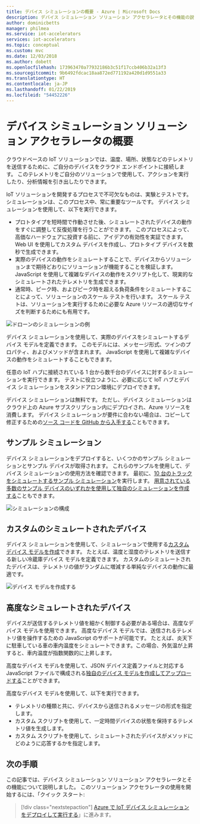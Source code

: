 ```yaml
---
title: デバイス シミュレーションの概要 - Azure | Microsoft Docs
description: デバイス シミュレーション ソリューション アクセラレータとその機能の説明。
author: dominicbetts
manager: philmea
ms.service: iot-accelerators
services: iot-accelerators
ms.topic: conceptual
ms.custom: mvc
ms.date: 12/03/2018
ms.author: dobett
ms.openlocfilehash: 173963470a77932186b3c51f17ccb406b32a13f3
ms.sourcegitcommit: 9b6492fdcac18aa872ed771192a420d1d9551a33
ms.translationtype: HT
ms.contentlocale: ja-JP
ms.lasthandoff: 01/22/2019
ms.locfileid: "54452226"
---
```

# <a name="device-simulation-solution-accelerator-overview"></a>デバイス シミュレーション ソリューション アクセラレータの概要

クラウドベースの IoT ソリューションでは、温度、場所、状態などのテレメトリを送信するために、ご自分のデバイスをクラウド エンドポイントに接続します。 このテレメトリをご自分のソリューションで使用して、アクションを実行したり、分析情報を引き出したりできます。

IoT ソリューションを開発するプロセスで不可欠なものは、実験とテストです。 シミュレーションは、このプロセス中、常に重要なツールです。 デバイス シミュレーションを使用して、以下を実行できます。

* プロトタイプを短時間で作動させた後、シミュレートされたデバイスの動作をすぐに調整して反復処理を行うことができます。 このプロセスによって、高価なハードウェアに投資する前に、アイデアの有効性を実証できます。 Web UI を使用してカスタム デバイスを作成し、プロトタイプ デバイスを数秒で生成できます。
* 実際のデバイスの動作をシミュレートすることで、デバイスからソリューションまで期待どおりにソリューションが機能することを検証します。 JavaScript を使用して複雑なデバイスの動作をスクリプト化して、現実的なシミュレートされたテレメトリを生成できます。
* 通常時、ピーク時、およびピーク時を超える負荷条件をシミュレートすることによって、ソリューションのスケール テストを行います。 スケール テストは、ソリューションを実行するために必要な Azure リソースの適切なサイズを判断するためにも有用です。

![ドローンのシミュレーションの例](media/iot-accelerators-device-simulation-overview/dronesimulation.png)

デバイス シミュレーションを使用して、実際のデバイスをシミュレートするデバイス モデルを定義できます。 このモデルには、メッセージ形式、ツインのプロパティ、およびメソッドが含まれます。 JavaScript を使用して複雑なデバイスの動作をシミュレートすることもできます。

任意の IoT ハブに接続されている 1 台から数千台のデバイスに対するシミュレーションを実行できます。 テストに役立つように、必要に応じて IoT ハブとデバイス シミュレーションをスタンドアロン環境にデプロイできます。

デバイス シミュレーションは無料です。 ただし、デバイス シミュレーションはクラウド上の Azure サブスクリプション内にデプロイされ、Azure リソースを消費します。 デバイス シミュレーションが要件に合わない場合は、コピーして修正するための[ソース コードを GitHub から入手する](https://github.com/Azure/device-simulation-dotnet)こともできます。

## <a name="sample-simulations"></a>サンプル シミュレーション

デバイス シミュレーションをデプロイすると、いくつかのサンプル シミュレーションとサンプル デバイスが取得されます。 これらのサンプルを使用して、デバイス シミュレーションの使用方法を確認できます。 最初に、[10 台のトラックをシミュレートするサンプル シミュレーション](quickstart-device-simulation-deploy.md)を実行します。 [用意されている多数のサンプル デバイスのいずれかを使用して独自のシミュレーションを作成する](iot-accelerators-device-simulation-create-simulation.md)こともできます。

![シミュレーションの構成](media/iot-accelerators-device-simulation-overview/SampleSimulation.png)

## <a name="custom-simulated-devices"></a>カスタムのシミュレートされたデバイス

デバイス シミュレーションを使用して、シミュレーションで使用する[カスタム デバイス モデルを作成](iot-accelerators-device-simulation-create-custom-device.md)できます。 たとえば、温度と湿度のテレメトリを送信する新しい冷蔵庫デバイス モデルを定義できます。 カスタムのシミュレートされたデバイスは、テレメトリの値がランダムに増減する単純なデバイスの動作に最適です。

![デバイス モデルを作成する](media/iot-accelerators-device-simulation-overview/adddevicemodel.png)

## <a name="advanced-simulated-devices"></a>高度なシミュレートされたデバイス

デバイスが送信するテレメトリ値を細かく制御する必要がある場合は、高度なデバイス モデルを使用できます。 高度なデバイス モデルでは、送信されるテレメトリ値を操作するための JavaScript のサポートが可能です。 たとえば、炎天下に駐車している車の車内温度をシミュレートできます。この場合、外気温が上昇すると、車内温度が指数関数的に上昇します。

高度なデバイス モデルを使用して、JSON デバイス定義ファイルと対応する JavaScript ファイルで構成される[独自のデバイス モデルを作成してアップロードする](iot-accelerators-device-simulation-advanced-device.md)ことができます。

高度なデバイス モデルを使用して、以下を実行できます。

* テレメトリの種類と共に、デバイスから送信されるメッセージの形式を指定します。
* カスタム スクリプトを使用して、一定時間デバイスの状態を保持するテレメトリ値を生成します。
* カスタム スクリプトを使用して、シミュレートされたデバイスがメソッドにどのように応答するかを指定します。

## <a name="next-steps"></a>次の手順

この記事では、デバイス シミュレーション ソリューション アクセラレータとその機能について説明しました。 このソリューション アクセラレータの使用を開始するには、「クイック スタート: 

> [!div class="nextstepaction"]
> [Azure で IoT デバイス シミュレーションをデプロイして実行する](quickstart-device-simulation-deploy.md)」に進みます。
